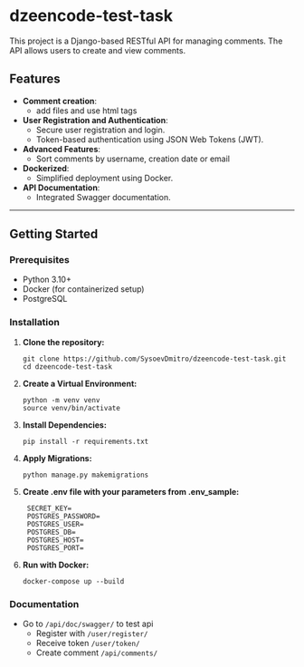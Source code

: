 # dzeencode-test-task


This project is a Django-based RESTful API for managing comments. The API allows users to create and view comments.

## Features

- **Comment creation**:
  - add files and use html tags
- **User Registration and Authentication**:
  - Secure user registration and login.
  - Token-based authentication using JSON Web Tokens (JWT).
- **Advanced Features**:
  - Sort comments by username, creation date or email
- **Dockerized**:
  - Simplified deployment using Docker.
- **API Documentation**:
  - Integrated Swagger documentation.

---

## Getting Started

### Prerequisites
- Python 3.10+
- Docker (for containerized setup)
- PostgreSQL

### Installation

1. **Clone the repository:**
   ```
   git clone https://github.com/SysoevDmitro/dzeencode-test-task.git
   cd dzeencode-test-task
   ```
2. **Create a Virtual Environment:**
   ```
   python -m venv venv
   source venv/bin/activate
   ```
3. **Install Dependencies:**
   ```
   pip install -r requirements.txt
   ```
4. **Apply Migrations:**
   ```
   python manage.py makemigrations
   ```
5. **Create .env file with your parameters from .env_sample:**
   ```
    SECRET_KEY=
    POSTGRES_PASSWORD=
    POSTGRES_USER=
    POSTGRES_DB=
    POSTGRES_HOST=
    POSTGRES_PORT=

   ```

6. **Run with Docker:**
   ```
   docker-compose up --build
   ```

### Documentation
- Go to `/api/doc/swagger/` to test api
  - Register with `/user/register/`
  - Receive token `/user/token/`
  - Create comment `/api/comments/`
